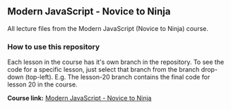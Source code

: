 ## Modern JavaScript - Novice to Ninja
All lecture files from the Modern JavaScript (Novice to Ninja) course.

### How to use this repository

Each lesson in the course has it's own branch in the repository. To see the code for a specific lesson, just select that branch from the branch drop-down (top-left). E.g. The lesson-20 branch contains the final code for lesson 20 in the course.

**Course link:** [Modern JavaScript - Novice to Ninja](https://www.udemy.com/modern-javascript-from-novice-to-ninja/)


